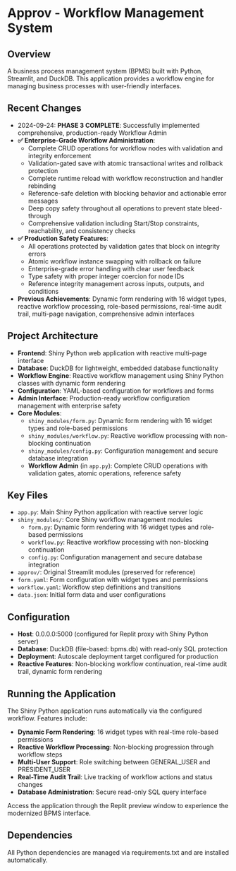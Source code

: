 # Approv - Workflow Management System

## Overview
A business process management system (BPMS) built with Python, Streamlit, and DuckDB. This application provides a workflow engine for managing business processes with user-friendly interfaces.

## Recent Changes
- 2024-09-24: **PHASE 3 COMPLETE**: Successfully implemented comprehensive, production-ready Workflow Admin
- **✅ Enterprise-Grade Workflow Administration**:
  - Complete CRUD operations for workflow nodes with validation and integrity enforcement
  - Validation-gated save with atomic transactional writes and rollback protection
  - Complete runtime reload with workflow reconstruction and handler rebinding
  - Reference-safe deletion with blocking behavior and actionable error messages
  - Deep copy safety throughout all operations to prevent state bleed-through
  - Comprehensive validation including Start/Stop constraints, reachability, and consistency checks
- **✅ Production Safety Features**:
  - All operations protected by validation gates that block on integrity errors
  - Atomic workflow instance swapping with rollback on failure
  - Enterprise-grade error handling with clear user feedback
  - Type safety with proper integer coercion for node IDs
  - Reference integrity management across inputs, outputs, and conditions
- **Previous Achievements**: Dynamic form rendering with 16 widget types, reactive workflow processing, role-based permissions, real-time audit trail, multi-page navigation, comprehensive admin interfaces

## Project Architecture
- **Frontend**: Shiny Python web application with reactive multi-page interface
- **Database**: DuckDB for lightweight, embedded database functionality  
- **Workflow Engine**: Reactive workflow management using Shiny Python classes with dynamic form rendering
- **Configuration**: YAML-based configuration for workflows and forms
- **Admin Interface**: Production-ready workflow configuration management with enterprise safety
- **Core Modules**:
  - `shiny_modules/form.py`: Dynamic form rendering with 16 widget types and role-based permissions
  - `shiny_modules/workflow.py`: Reactive workflow processing with non-blocking continuation
  - `shiny_modules/config.py`: Configuration management and secure database integration
  - **Workflow Admin** (in `app.py`): Complete CRUD operations with validation gates, atomic operations, reference safety

## Key Files
- `app.py`: Main Shiny Python application with reactive server logic
- `shiny_modules/`: Core Shiny workflow management modules
  - `form.py`: Dynamic form rendering with 16 widget types and role-based permissions
  - `workflow.py`: Reactive workflow processing with non-blocking continuation  
  - `config.py`: Configuration management and secure database integration
- `approv/`: Original Streamlit modules (preserved for reference)
- `form.yaml`: Form configuration with widget types and permissions
- `workflow.yaml`: Workflow step definitions and transitions
- `data.json`: Initial form data and user configurations

## Configuration
- **Host**: 0.0.0.0:5000 (configured for Replit proxy with Shiny Python server)
- **Database**: DuckDB (file-based: bpms.db) with read-only SQL protection
- **Deployment**: Autoscale deployment target configured for production
- **Reactive Features**: Non-blocking workflow continuation, real-time audit trail, dynamic form rendering

## Running the Application
The Shiny Python application runs automatically via the configured workflow. Features include:
- **Dynamic Form Rendering**: 16 widget types with real-time role-based permissions
- **Reactive Workflow Processing**: Non-blocking progression through workflow steps
- **Multi-User Support**: Role switching between GENERAL_USER and PRESIDENT_USER
- **Real-Time Audit Trail**: Live tracking of workflow actions and status changes
- **Database Administration**: Secure read-only SQL query interface

Access the application through the Replit preview window to experience the modernized BPMS interface.

## Dependencies
All Python dependencies are managed via requirements.txt and are installed automatically.